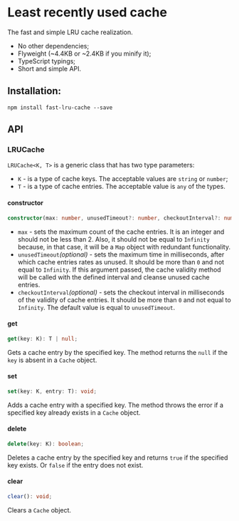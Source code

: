 # Least recently used cache

The fast and simple LRU cache realization.

* No other dependencies;
* Flyweight (~4.4KB or ~2.4KB if you minify it);
* TypeScript typings;
* Short and simple API.

## Installation:

```
npm install fast-lru-cache --save
```

## API

### LRUCache

`LRUCache<K, T>` is a generic class that has two type parameters:
- `K` - is a type of cache keys. The acceptable values are `string` or `number`;
- `T` - is a type of cache entries. The acceptable value is `any` of the types.

#### constructor

```ts
constructor(max: number, unusedTimeout?: number, checkoutInterval?: number);
```

* `max` - sets the maximum count of the cache entries. It is an integer and should not be less than 2. Also, it should not be equal to `Infinity` because, in that case, it will be a `Map` object with redundant functionality.
* `unusedTimeout`_(optional)_ - sets the maximum time in milliseconds, after which cache entries rates as unused. It should be more than `0` and not equal to `Infinity`. If this argument passed, the cache validity method will be called with the defined interval and cleanse unused cache entries.
* `checkoutInterval`_(optional)_ - sets the checkout interval in milliseconds of the validity of cache entries. It should be more than `0` and not equal to `Infinity`. The default value is equal to `unusedTimeout`.

#### get

```ts
get(key: K): T | null;
```

Gets a cache entry by the specified key. The method returns the `null` if the `key` is absent in a `Cache` object.

#### set

```ts
set(key: K, entry: T): void;
```

Adds a cache entry with a specified key. The method throws the error if a specified key already exists in a `Cache` object.

#### delete

```ts
delete(key: K): boolean;
```

Deletes a cache entry by the specified key and returns `true` if the specified key exists. Or `false` if the entry does not exist.

#### clear

```ts
clear(): void;
```

Clears a `Cache` object.
